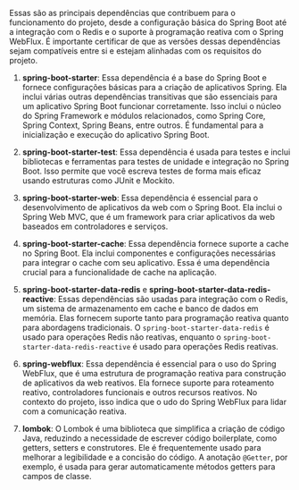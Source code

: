 Essas são as principais dependências que contribuem para o funcionamento do projeto, desde a configuração básica do Spring Boot até a integração com o Redis e o suporte à programação reativa com o Spring WebFlux. É importante certificar de que as versões dessas dependências sejam compatíveis entre si e estejam alinhadas com os requisitos do projeto.


1.  **spring-boot-starter**: Essa dependência é a base do Spring Boot e fornece configurações básicas para a criação de aplicativos Spring. Ela inclui várias outras dependências transitivas que são essenciais para um aplicativo Spring Boot funcionar corretamente. Isso inclui o núcleo do Spring Framework e módulos relacionados, como Spring Core, Spring Context, Spring Beans, entre outros. É fundamental para a inicialização e execução do aplicativo Spring Boot.
    
2.  **spring-boot-starter-test**: Essa dependência é usada para testes e inclui bibliotecas e ferramentas para testes de unidade e integração no Spring Boot. Isso permite que você escreva testes de forma mais eficaz usando estruturas como JUnit e Mockito.
    
3.  **spring-boot-starter-web**: Essa dependência é essencial para o desenvolvimento de aplicativos da web com o Spring Boot. Ela inclui o Spring Web MVC, que é um framework para criar aplicativos da web baseados em controladores e serviços.
    
4.  **spring-boot-starter-cache**: Essa dependência fornece suporte a cache no Spring Boot. Ela inclui componentes e configurações necessárias para integrar o cache com seu aplicativo. Essa é uma dependência crucial para a funcionalidade de cache na aplicação.
    
5.  **spring-boot-starter-data-redis** e **spring-boot-starter-data-redis-reactive**: Essas dependências são usadas para integração com o Redis, um sistema de armazenamento em cache e banco de dados em memória. Elas fornecem suporte tanto para programação reativa quanto para abordagens tradicionais. O `spring-boot-starter-data-redis` é usado para operações Redis não reativas, enquanto o `spring-boot-starter-data-redis-reactive` é usado para operações Redis reativas.
    
6.  **spring-webflux**: Essa dependência é essencial para o uso do Spring WebFlux, que é uma estrutura de programação reativa para construção de aplicativos da web reativos. Ela fornece suporte para roteamento reativo, controladores funcionais e outros recursos reativos. No contexto do projeto, isso indica que o udo do Spring WebFlux para lidar com a comunicação reativa.
    
7.  **lombok**: O Lombok é uma biblioteca que simplifica a criação de código Java, reduzindo a necessidade de escrever código boilerplate, como getters, setters e construtores. Ele é frequentemente usado para melhorar a legibilidade e a concisão do código. A anotação `@Getter`, por exemplo, é usada para gerar automaticamente métodos getters para campos de classe.
    
